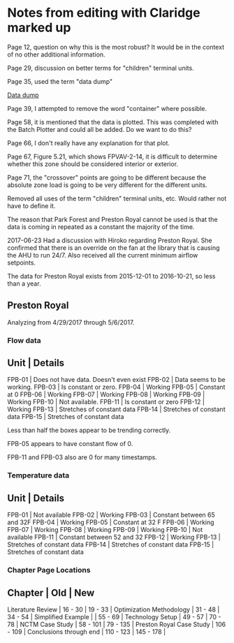 Notes from editing with Claridge marked up
==========================================

Page 12, question on why this is the most robust? It would be in the
context of no other additional information. 

Page 29, discussion on better terms for "children" terminal units. 

Page 35, used the term "data dump" 

[Data dump](https://english.stackexchange.com/questions/95562/alternatives-to-the-noun-dump-as-in-a-data-dump)

Page 39, I attempted to remove the word "container" where possible.


Page 58, it is mentioned that the data is plotted. This was completed
with the Batch Plotter and could all be added. Do we want to do this?

Page 66, I don't really have any explanation for that plot. 


Page 67, Figure 5.21, which shows FPVAV-2-14, it is difficult to
determine whether this zone should be considered interior or exterior. 

Page 71, the "crossover" points are going to be different because the
absolute zone load is going to be very different for the different
units. 

Removed all uses of the term "children" terminal units, etc. Would
rather not have to define it. 

The reason that Park Forest and Preston Royal cannot be used is that the
data is coming in repeated as a constant the majority of the time. 

2017-06-23 Had a discussion with Hiroko regarding Preston Royal. She
confirmed that there is an override on the fan at the library that is
causing the AHU to run 24/7. Also received all the current minimum
airflow setpoints. 

The data for Preston Royal exists from 2015-12-01 to 2016-10-21, so less
than a year. 


Preston Royal
-------------

Analyzing from 4/29/2017 through 5/6/2017.

### Flow data

Unit |  Details
-----------------------------------------
FPB-01 | Does not have data. Doesn't even exist 
FPB-02 | Data seems to be working. 
FPB-03 | Is constant or zero.
FPB-04 | Working
FPB-05 | Constant at 0
FPB-06 | Working 
FPB-07 | Working
FPB-08 | Working
FPB-09 | Working
FPB-10 | Not available. 
FPB-11 | Is constant or zero
FPB-12 | Working
FPB-13 | Stretches of constant data
FPB-14 | Stretches of constant data
FPB-15 | Stretches of constant data

Less than half the boxes appear to be trending correctly. 

FPB-05 appears to have constant flow of 0.

FPB-11 and FPB-03 also are 0 for many timestamps. 

### Temperature data

Unit   |  Details
---------------
FPB-01 | Not available
FPB-02 | Working
FPB-03 | Constant between 65 and 32F
FPB-04 | Working
FPB-05 | Constant at 32 F
FPB-06 | Working
FPB-07 | Working
FPB-08 | Working
FPB-09 | Working
FPB-10 | Not available
FPB-11 | Constant between 52 and 32
FPB-12 | Working
FPB-13 | Stretches of constant data
FPB-14 | Stretches of constant data
FPB-15 | Stretches of constant data


### Chapter Page Locations

Chapter  |  Old |  New
-----------------------
Literature Review        | 16 - 30   | 19 - 33   |
Optimization Methodology | 31 - 48   | 34 - 54   |
Simplified Example       |           | 55 - 69   |
Technology Setup         | 49 - 57   | 70 - 78   |
NCTM Case Study          | 58 - 101  | 79 - 135  |
Preston Royal Case Study | 106 - 109 | 
Conclusions through end  | 110 - 123 | 145 - 178 |




